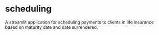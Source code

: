 # scheduling
A streamlit application for scheduling payments to clients in life insurance based on maturity date and date surrendered.
